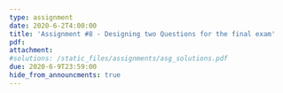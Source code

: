 ```yaml
---
type: assignment
date: 2020-6-2T4:00:00
title: 'Assignment #8 - Designing two Questions for the final exam'
pdf: 
attachment: 
#solutions: /static_files/assignments/asg_solutions.pdf
due: 2020-6-9T23:59:00
hide_from_announcments: true
---
```


